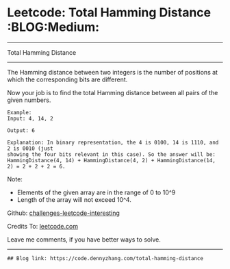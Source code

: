 # Leetcode: Total Hamming Distance     :BLOG:Medium:


---

Total Hamming Distance  

---

The Hamming distance between two integers is the number of positions at which the corresponding bits are different.  

Now your job is to find the total Hamming distance between all pairs of the given numbers.  

    Example:
    Input: 4, 14, 2
    
    Output: 6
    
    Explanation: In binary representation, the 4 is 0100, 14 is 1110, and 2 is 0010 (just
    showing the four bits relevant in this case). So the answer will be:
    HammingDistance(4, 14) + HammingDistance(4, 2) + HammingDistance(14, 2) = 2 + 2 + 2 = 6.

Note:  
-   Elements of the given array are in the range of 0 to 10^9
-   Length of the array will not exceed 10^4.

Github: [challenges-leetcode-interesting](https://github.com/DennyZhang/challenges-leetcode-interesting/tree/master/total-hamming-distance)  

Credits To: [leetcode.com](https://leetcode.com/problems/total-hamming-distance/description/)  

Leave me comments, if you have better ways to solve.  

---

    ## Blog link: https://code.dennyzhang.com/total-hamming-distance